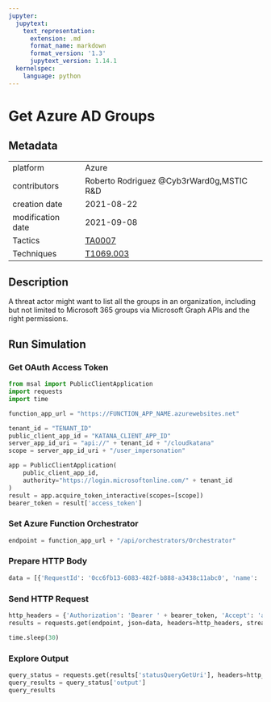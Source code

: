 ```yaml
---
jupyter:
  jupytext:
    text_representation:
      extension: .md
      format_name: markdown
      format_version: '1.3'
      jupytext_version: 1.14.1
  kernelspec:
    language: python
---
```


# Get Azure AD Groups


## Metadata



|                   |    |
|:------------------|:---|
| platform          | Azure |
| contributors      | Roberto Rodriguez @Cyb3rWard0g,MSTIC R&D |
| creation date     | 2021-08-22 |
| modification date | 2021-09-08 |
| Tactics           | [TA0007](https://attack.mitre.org/tactics/TA0007) |
| Techniques        | [T1069.003](https://attack.mitre.org/techniques/T1069/003) |


## Description
A threat actor might want to list all the groups in an organization, including but not limited to Microsoft 365 groups via Microsoft Graph APIs and the right permissions.



## Run Simulation


### Get OAuth Access Token

```python
from msal import PublicClientApplication
import requests
import time

function_app_url = "https://FUNCTION_APP_NAME.azurewebsites.net"

tenant_id = "TENANT_ID"
public_client_app_id = "KATANA_CLIENT_APP_ID"
server_app_id_uri = "api://" + tenant_id + "/cloudkatana"
scope = server_app_id_uri + "/user_impersonation"

app = PublicClientApplication(
    public_client_app_id,
    authority="https://login.microsoftonline.com/" + tenant_id
)
result = app.acquire_token_interactive(scopes=[scope])
bearer_token = result['access_token']
```

### Set Azure Function Orchestrator

```python
endpoint = function_app_url + "/api/orchestrators/Orchestrator"
```

### Prepare HTTP Body

```python
data = [{'RequestId': '0cc6fb13-6083-482f-b888-a3438c11abc0', 'name': 'Get Azure AD Groups', 'metadata': {'creationDate': '2021-08-22', 'modificationDate': '2021-09-08', 'description': 'A threat actor might want to list all the groups in an organization, including but not limited to Microsoft 365 groups via Microsoft Graph APIs and the right permissions.\n', 'contributors': ['Roberto Rodriguez @Cyb3rWard0g', 'MSTIC R&D'], 'mitreAttack': [{'technique': 'T1069.003', 'tactics': ['TA0007']}]}, 'steps': [{'schema': 'atomic', 'id': 'abef5116-ff37-4347-9e12-3f22babf18e9', 'name': 'Get Azure AD Groups', 'metadata': {'creationDate': '2021-08-22', 'modificationDate': '2021-09-08', 'description': 'A threat actor might want to list all the groups in an organization, including but not limited to Microsoft 365 groups via Microsoft Graph APIs and the right permissions.\n', 'contributors': ['Roberto Rodriguez @Cyb3rWard0g', 'MSTIC R&D'], 'mitreAttack': [{'technique': 'T1069.003', 'tactics': ['TA0007']}]}, 'authorization': [{'resource': 'https://graph.microsoft.com/', 'permissionsType': 'application', 'permissions': ['Group.Read.All']}], 'execution': {'type': 'ScriptModule', 'platform': 'Azure', 'executor': 'PowerShell', 'module': {'name': 'CloudKatanaAbilities', 'version': 1.0, 'function': 'Get-CKAzADGroups'}, 'parameters': {}}, 'file_name': 'get_azure_ad_groups', 'number': 1}]}]
```

### Send HTTP Request

```python
http_headers = {'Authorization': 'Bearer ' + bearer_token, 'Accept': 'application/json','Content-Type': 'application/json'}
results = requests.get(endpoint, json=data, headers=http_headers, stream=False).json()

time.sleep(30)
```

### Explore Output

```python
query_status = requests.get(results['statusQueryGetUri'], headers=http_headers, stream=False).json()
query_results = query_status['output']
query_results
```
